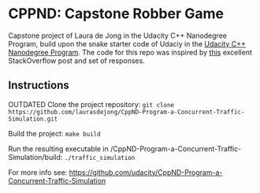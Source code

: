 # CPPND: Capstone Robber Game

Capstone project of Laura de Jong in the Udacity C++ Nanodegree Program, build upon the snake starter code of Udaciy in the [Udacity C++ Nanodegree Program](https://www.udacity.com/course/c-plus-plus-nanodegree--nd213). The code for this repo was inspired by [this](https://codereview.stackexchange.com/questions/212296/snake-game-in-c-with-sdl) excellent StackOverflow post and set of responses.


## Instructions

OUTDATED
Clone the project repository:
    ```git clone https://github.com/laurasdejong/CppND-Program-a-Concurrent-Traffic-Simulation.git```

Build the project: ```make build```

Run the resulting executable in <yourpath>/CppND-Program-a-Concurrent-Traffic-Simulation/build: ```./traffic_simulation```

For more info see: https://github.com/udacity/CppND-Program-a-Concurrent-Traffic-Simulation
